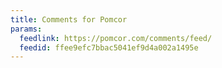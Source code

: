 ```yaml
---
title: Comments for Pomcor
params:
  feedlink: https://pomcor.com/comments/feed/
  feedid: ffee9efc7bbac5041ef9d4a002a1495e
---
```

